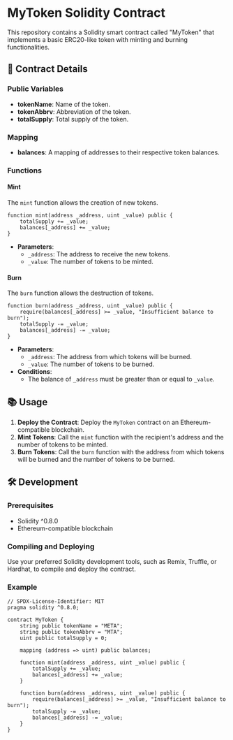 # MyToken Solidity Contract

This repository contains a Solidity smart contract called "MyToken" that implements a basic ERC20-like token with minting and burning functionalities.

## 📜 Contract Details

### Public Variables

- **tokenName**: Name of the token.
- **tokenAbbrv**: Abbreviation of the token.
- **totalSupply**: Total supply of the token.

### Mapping

- **balances**: A mapping of addresses to their respective token balances.

### Functions

#### Mint

The `mint` function allows the creation of new tokens.

```solidity
function mint(address _address, uint _value) public {
    totalSupply += _value;
    balances[_address] += _value;
}
```

- **Parameters**:
  - `_address`: The address to receive the new tokens.
  - `_value`: The number of tokens to be minted.

#### Burn

The `burn` function allows the destruction of tokens.

```solidity
function burn(address _address, uint _value) public {
    require(balances[_address] >= _value, "Insufficient balance to burn");
    totalSupply -= _value;
    balances[_address] -= _value;
}
```

- **Parameters**:
  - `_address`: The address from which tokens will be burned.
  - `_value`: The number of tokens to be burned.
- **Conditions**:
  - The balance of `_address` must be greater than or equal to `_value`.

## 📚 Usage

1. **Deploy the Contract**: Deploy the `MyToken` contract on an Ethereum-compatible blockchain.
2. **Mint Tokens**: Call the `mint` function with the recipient's address and the number of tokens to be minted.
3. **Burn Tokens**: Call the `burn` function with the address from which tokens will be burned and the number of tokens to be burned.

## 🛠️ Development

### Prerequisites

- Solidity ^0.8.0
- Ethereum-compatible blockchain

### Compiling and Deploying

Use your preferred Solidity development tools, such as Remix, Truffle, or Hardhat, to compile and deploy the contract.

### Example

```solidity
// SPDX-License-Identifier: MIT
pragma solidity ^0.8.0;

contract MyToken {
    string public tokenName = "META";
    string public tokenAbbrv = "MTA";
    uint public totalSupply = 0;

    mapping (address => uint) public balances;

    function mint(address _address, uint _value) public {
        totalSupply += _value;
        balances[_address] += _value;
    }

    function burn(address _address, uint _value) public {
        require(balances[_address] >= _value, "Insufficient balance to burn");
        totalSupply -= _value;
        balances[_address] -= _value;
    }
}
